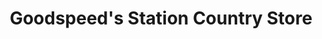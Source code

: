 ---
title: "Goodspeed's Station Country Store"
url: /haddam/goodspeeds-station-country-store/
shop: gift
---